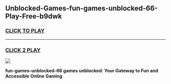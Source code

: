 
## Unblocked-Games-fun-games-unblocked-66-Play-Free-b9dwk
<h3>
<a href="https://premium76.site?title=fun-games-unblocked-66&ref=23A">CLICK TO PLAY</a></h3>
<hr>

<h3>
<a href="https://premium76.site?title=fun-games-unblocked-66&ref=23A">CLICK 2 PLAY</a>
  
</h3>

<a href="https://premium76.site?title=fun-games-unblocked-66&ref=23A"><img src="https://clearcache.store/games.png"></a>


**fun-games-unblocked-66 games unblocked: Your Gateway to Fun and Accessible Online Gaming**
